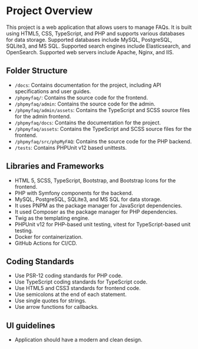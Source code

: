 # Project Overview

This project is a web application that allows users to manage FAQs. 
It is built using HTML5, CSS, TypeScript, and PHP and supports various databases for data storage.
Supported databases include MySQL, PostgreSQL, SQLite3, and MS SQL.
Supported search engines include Elasticsearch, and OpenSearch.
Supported web servers include Apache, Nginx, and IIS.

## Folder Structure

- `/docs`: Contains documentation for the project, including API specifications and user guides.
- `/phpmyfaq/`: Contains the source code for the frontend.
- `/phpmyfaq/admin`: Contains the source code for the admin.
- `/phpmyfaq/admin/assets`: Contains the TypeScript and SCSS source files for the admin frontend.
- `/phpmyfaq/docs`: Contains the documentation for the project.
- `/phpmyfaq/assets`: Contains the TypeScript and SCSS source files for the frontend.
- `/phpmyfaq/src/phpMyFAQ`: Contains the source code for the PHP backend.
- `/tests`: Contains PHPUnit v12 based unittests.

## Libraries and Frameworks

- HTML 5, SCSS, TypeScript, Bootstrap, and Bootstrap Icons for the frontend.
- PHP with Symfony components for the backend.
- MySQL, PostgreSQL, SQLite3, and MS SQL for data storage.
- It uses PNPM as the package manager for JavaScript dependencies.
- It used Composer as the package manager for PHP dependencies.
- Twig as the templating engine.
- PHPUnit v12 for PHP-based unit testing, vitest for TypeScript-based unit testing.
- Docker for containerization.
- GitHub Actions for CI/CD.

## Coding Standards

- Use PSR-12 coding standards for PHP code.
- Use TypeScript coding standards for TypeScript code.
- Use HTML5 and CSS3 standards for frontend code.
- Use semicolons at the end of each statement.
- Use single quotes for strings.
- Use arrow functions for callbacks.

## UI guidelines

- Application should have a modern and clean design.
